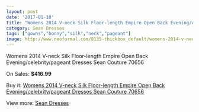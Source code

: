 ```yaml
---
layout: post
date: '2017-01-10'
title: "Womens 2014 V-neck Silk Floor-length Empire Open Back Evening/celebrity/pageant Dresses Sean Couture 70656"
category: Sean Dresses
tags: ["gowns","bonny","silk","neck","pageant"]
image: http://www.neoformal.com/8135-thickbox_default/womens-2014-v-neck-silk-floor-length-empire-open-back-evening-celebrity-pageant-dresses-sean-couture-70656.jpg
---
```

Womens 2014 V-neck Silk Floor-length Empire Open Back Evening/celebrity/pageant Dresses Sean Couture 70656

On Sales: **$416.99**
<a href="https://www.neoformal.com/en/sean-dresses/2864-womens-2014-v-neck-silk-floor-length-empire-open-back-evening-celebrity-pageant-dresses-sean-couture-70656.html"><amp-img layout="responsive" width="600" height="600" src="//www.neoformal.com/8135-thickbox_default/womens-2014-v-neck-silk-floor-length-empire-open-back-evening-celebrity-pageant-dresses-sean-couture-70656.jpg" alt="Womens 2014 V-neck Silk Floor-length Empire Open Back Evening/celebrity/pageant Dresses Sean Couture 70656 0" /></a>
<a href="https://www.neoformal.com/en/sean-dresses/2864-womens-2014-v-neck-silk-floor-length-empire-open-back-evening-celebrity-pageant-dresses-sean-couture-70656.html"><amp-img layout="responsive" width="600" height="600" src="//www.neoformal.com/8137-thickbox_default/womens-2014-v-neck-silk-floor-length-empire-open-back-evening-celebrity-pageant-dresses-sean-couture-70656.jpg" alt="Womens 2014 V-neck Silk Floor-length Empire Open Back Evening/celebrity/pageant Dresses Sean Couture 70656 1" /></a>
<a href="https://www.neoformal.com/en/sean-dresses/2864-womens-2014-v-neck-silk-floor-length-empire-open-back-evening-celebrity-pageant-dresses-sean-couture-70656.html"><amp-img layout="responsive" width="600" height="600" src="//www.neoformal.com/8136-thickbox_default/womens-2014-v-neck-silk-floor-length-empire-open-back-evening-celebrity-pageant-dresses-sean-couture-70656.jpg" alt="Womens 2014 V-neck Silk Floor-length Empire Open Back Evening/celebrity/pageant Dresses Sean Couture 70656 2" /></a>

Buy it: [Womens 2014 V-neck Silk Floor-length Empire Open Back Evening/celebrity/pageant Dresses Sean Couture 70656](https://www.neoformal.com/en/sean-dresses/2864-womens-2014-v-neck-silk-floor-length-empire-open-back-evening-celebrity-pageant-dresses-sean-couture-70656.html "Womens 2014 V-neck Silk Floor-length Empire Open Back Evening/celebrity/pageant Dresses Sean Couture 70656")

View more: [Sean Dresses](https://www.neoformal.com/en/27-sean-dresses "Sean Dresses")
